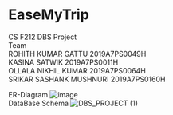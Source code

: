 # EaseMyTrip
CS F212 DBS Project<br/>
Team<br/>
ROHITH KUMAR GATTU 2019A7PS0049H<br/>
KASINA SATWIK 2019A7PS0011H<br/>
OLLALA NIKHIL KUMAR 2019A7PS0064H<br/>
SRIKAR SASHANK MUSHNURI 2019A7PS0160H<br/>


ER-Diagram 
![image](https://user-images.githubusercontent.com/57759452/113514015-ea5db500-9589-11eb-8cd9-72b2547a45ca.png)
<br/>
DataBase Schema
![DBS_PROJECT (1)](https://user-images.githubusercontent.com/57759452/113514031-02cdcf80-958a-11eb-81fa-181a8f6dc2ba.png)
